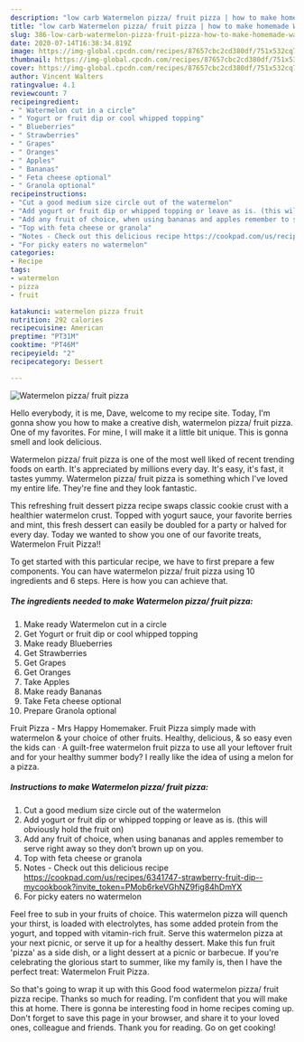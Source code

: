 ```yaml
---
description: "low carb Watermelon pizza/ fruit pizza | how to make homemade Watermelon pizza/ fruit pizza"
title: "low carb Watermelon pizza/ fruit pizza | how to make homemade Watermelon pizza/ fruit pizza"
slug: 386-low-carb-watermelon-pizza-fruit-pizza-how-to-make-homemade-watermelon-pizza-fruit-pizza
date: 2020-07-14T16:38:34.819Z
image: https://img-global.cpcdn.com/recipes/87657cbc2cd380df/751x532cq70/watermelon-pizza-fruit-pizza-recipe-main-photo.jpg
thumbnail: https://img-global.cpcdn.com/recipes/87657cbc2cd380df/751x532cq70/watermelon-pizza-fruit-pizza-recipe-main-photo.jpg
cover: https://img-global.cpcdn.com/recipes/87657cbc2cd380df/751x532cq70/watermelon-pizza-fruit-pizza-recipe-main-photo.jpg
author: Vincent Walters
ratingvalue: 4.1
reviewcount: 7
recipeingredient:
- " Watermelon cut in a circle"
- " Yogurt or fruit dip or cool whipped topping"
- " Blueberries"
- " Strawberries"
- " Grapes"
- " Oranges"
- " Apples"
- " Bananas"
- " Feta cheese optional"
- " Granola optional"
recipeinstructions:
- "Cut a good medium size circle out of the watermelon"
- "Add yogurt or fruit dip or whipped topping or leave as is. (this will obviously hold the fruit on)"
- "Add any fruit of choice, when using bananas and apples remember to serve right away so they don’t brown up on you."
- "Top with feta cheese or granola"
- "Notes - Check out this delicious recipe https://cookpad.com/us/recipes/6341747-strawberry-fruit-dip--mycookbook?invite_token=PMob6rkeVGhNZ9fig84hDmYX"
- "For picky eaters no watermelon"
categories:
- Recipe
tags:
- watermelon
- pizza
- fruit

katakunci: watermelon pizza fruit 
nutrition: 292 calories
recipecuisine: American
preptime: "PT31M"
cooktime: "PT46M"
recipeyield: "2"
recipecategory: Dessert

---
```



![Watermelon pizza/ fruit pizza](https://img-global.cpcdn.com/recipes/87657cbc2cd380df/751x532cq70/watermelon-pizza-fruit-pizza-recipe-main-photo.jpg)

Hello everybody, it is me, Dave, welcome to my recipe site. Today, I'm gonna show you how to make a creative dish, watermelon pizza/ fruit pizza. One of my favorites. For mine, I will make it a little bit unique. This is gonna smell and look delicious.

Watermelon pizza/ fruit pizza is one of the most well liked of recent trending foods on earth. It's appreciated by millions every day. It's easy, it's fast, it tastes yummy. Watermelon pizza/ fruit pizza is something which I've loved my entire life. They're fine and they look fantastic.

This refreshing fruit dessert pizza recipe swaps classic cookie crust with a healthier watermelon crust. Topped with yogurt sauce, your favorite berries and mint, this fresh dessert can easily be doubled for a party or halved for every day. Today we wanted to show you one of our favorite treats, Watermelon Fruit Pizza!!


To get started with this particular recipe, we have to first prepare a few components. You can have watermelon pizza/ fruit pizza using 10 ingredients and 6 steps. Here is how you can achieve that.

<!--inarticleads1-->

##### The ingredients needed to make Watermelon pizza/ fruit pizza:

1. Make ready  Watermelon cut in a circle
1. Get  Yogurt or fruit dip or cool whipped topping
1. Make ready  Blueberries
1. Get  Strawberries
1. Get  Grapes
1. Get  Oranges
1. Take  Apples
1. Make ready  Bananas
1. Take  Feta cheese optional
1. Prepare  Granola optional


Fruit Pizza - Mrs Happy Homemaker. Fruit Pizza simply made with watermelon &amp; your choice of other fruits. Healthy, delicious, &amp; so easy even the kids can · A guilt-free watermelon fruit pizza to use all your leftover fruit and for your healthy summer body? I really like the idea of using a melon for a pizza. 

<!--inarticleads2-->

##### Instructions to make Watermelon pizza/ fruit pizza:

1. Cut a good medium size circle out of the watermelon
1. Add yogurt or fruit dip or whipped topping or leave as is. (this will obviously hold the fruit on)
1. Add any fruit of choice, when using bananas and apples remember to serve right away so they don’t brown up on you.
1. Top with feta cheese or granola
1. Notes - Check out this delicious recipe https://cookpad.com/us/recipes/6341747-strawberry-fruit-dip--mycookbook?invite_token=PMob6rkeVGhNZ9fig84hDmYX
1. For picky eaters no watermelon


Feel free to sub in your fruits of choice. This watermelon pizza will quench your thirst, is loaded with electrolytes, has some added protein from the yogurt, and topped with vitamin-rich fruit. Serve this watermelon pizza at your next picnic, or serve it up for a healthy dessert. Make this fun fruit &#39;pizza&#39; as a side dish, or a light dessert at a picnic or barbecue. If you&#39;re celebrating the glorious start to summer, like my family is, then I have the perfect treat: Watermelon Fruit Pizza. 

So that's going to wrap it up with this Good food watermelon pizza/ fruit pizza recipe. Thanks so much for reading. I'm confident that you will make this at home. There is gonna be interesting food in home recipes coming up. Don't forget to save this page in your browser, and share it to your loved ones, colleague and friends. Thank you for reading. Go on get cooking!
